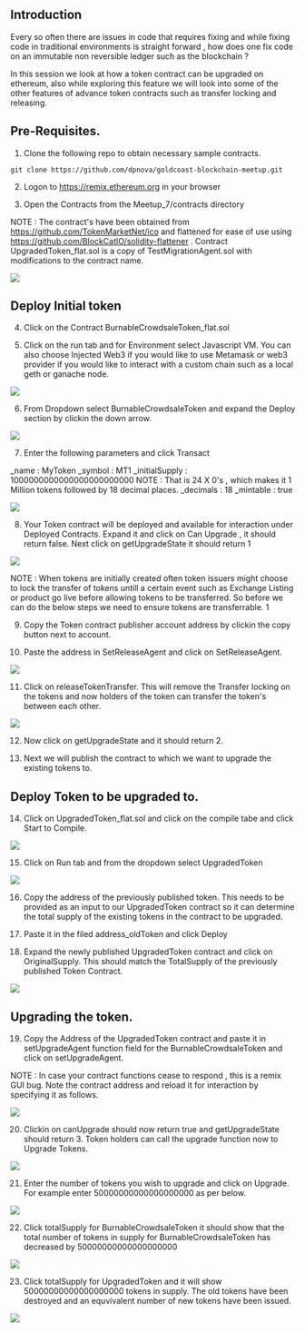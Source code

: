 ## Introduction

Every so often there are issues in code that requires fixing and while fixing code in traditional environments is straight forward , how does one fix code on an immutable non reversible ledger such as the blockchain ? 

In this session we look at how a token contract can be upgraded on ethereum, also while exploring this feature we will look into some of the other features of advance token contracts such as transfer locking and releasing.


## Pre-Requisites.

1. Clone the following repo to obtain necessary sample contracts.

```
git clone https://github.com/dpnova/goldcoast-blockchain-meetup.git
```

2. Logon to https://remix.ethereum.org in your browser

3. Open the Contracts from the Meetup_7/contracts directory

NOTE : The contract's have been obtained from https://github.com/TokenMarketNet/ico and flattened for ease of use using https://github.com/BlockCatIO/solidity-flattener . Contract UpgradedToken_flat.sol is a copy of TestMigrationAgent.sol with modifications to the contract name.

![](images/UT/3.png)

## Deploy Initial token

4. Click on the Contract BurnableCrowdsaleToken_flat.sol

5. Click on the run tab and for Environment select Javascript VM. You can also choose Injected Web3 if you would like to use Metamask or web3 provider if you would like to interact with a custom chain such as a local geth or ganache node.

![](images/UT/5.png)

6. From Dropdown select BurnableCrowdsaleToken and expand the Deploy section by clickin the down arrow.

![](images/UT/6.png)

7. Enter the following parameters and click Transact

_name : MyToken 
_symbol : MT1
_initialSupply : 1000000000000000000000000    NOTE : That is 24 X 0's , which makes it 1 Million tokens followed by 18 decimal places.
_decimals : 18
_mintable : true

![](images/UT/7.png)

8. Your Token contract will be deployed and available for interaction under Deployed Contracts. Expand it and click on Can Upgrade , it should return false.  Next click on getUpgradeState it should return 1 

![](images/UT/8.png)

NOTE :  When tokens are initially created often token issuers might choose to lock the transfer of tokens untill a certain event such as Exchange Listing or product go live before allowing tokens to be transferred. So before we can do the below steps we need to ensure tokens are transferrable. 
1

9. Copy the Token contract publisher account address by clickin the copy button next to account.

10.  Paste the address in SetReleaseAgent and click on SetReleaseAgent.

![](images/UT/10.png)

11. Click on releaseTokenTransfer. This will remove the Transfer locking on the tokens and now holders of the token can transfer the token's between each other.

![](images/UT/11.png)

12. Now click on getUpgradeState and it should return 2.

13. Next we will publish the contract to which we want to upgrade the existing tokens to.

## Deploy Token to be upgraded to.

14. Click on UpgradedToken_flat.sol and click on the compile tabe and click Start to Compile.

![](images/UT/14.png)

15. Click on Run tab and  from the dropdown select UpgradedToken

![](images/UT/15.png)

16. Copy the address of the previously published token. This needs to be provided as an input to our UpgradedToken contract so it can determine the total supply of the existing tokens in the contract to be upgraded.

17. Paste it in the filed address_oldToken and click Deploy

18. Expand the newly published UpgradedToken contract and click on OriginalSupply. This should match the TotalSupply of the previously published Token Contract.

![](images/UT/18.png)

## Upgrading the token.

19. Copy the Address of the UpgradedToken contract and paste it in setUpgradeAgent function field for the BurnableCrowdsaleToken and click on setUpgradeAgent.

NOTE : In case your contract functions cease to respond , this is a remix GUI bug. Note the contract address and reload it for interaction by specifying it as follows.

![](images/UT/19.png)


20. Clickin on canUpgrade should now return true and getUpgradeState should return 3. Token holders can call the upgrade function now to Upgrade Tokens.

![](images/UT/20.png)

21. Enter the number of tokens you wish to upgrade and click on Upgrade. For example enter 50000000000000000000 as per below.

![](images/UT/21.png)

22. Click totalSupply for BurnableCrowdsaleToken it should show that the total number of tokens in supply for BurnableCrowdsaleToken has decreased by 50000000000000000000

![](images/UT/22.png)

23. Click totalSupply for UpgradedToken and it will show 50000000000000000000 tokens in supply. The old tokens have been destroyed and an equvivalent number of new tokens have been issued.

![](images/UT/23.png)






































